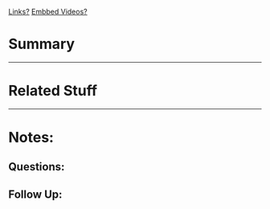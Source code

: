 [Links?](#)
[Embbed Videos?](#)
# Summary

----
# Related Stuff

----
# Notes:

## Questions:

## Follow Up:
